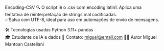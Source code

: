   Encoding-CSV
🔍 O script lê o .csv com encoding latin1.  Aplica uma tentativa de reinterpretação de strings mal codificadas.  
✅Salva com UTF-8, ideal para uso em automações de envio de mensagens. 

🛠️ Tecnologias usadas Python 3.11+  pandas    
🎓 Estudante de IA e dados 📧 Contato: miguel@email.com
👨‍💻 Autor Miguel Mantoan Castellani
